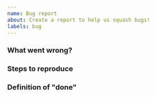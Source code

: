 ```yaml
---
name: Bug report
about: Create a report to help us squash bugs!
labels: bug
---
```


### What went wrong?

<!--

Please give us an overview of what went wrong, and what you expected to happen instead.

-->

### Steps to reproduce

<!--

Please provide step-by-step instructions as to how to reproduce the problem.

-->

### Definition of "done"

<!--

Please describe clear and practical acceptance criteria for this issue. Anyone
in the team should be able to look at this issue and determine whether or not
the bug's been fixed, and therefore whether or not this issue can be closed.

-->